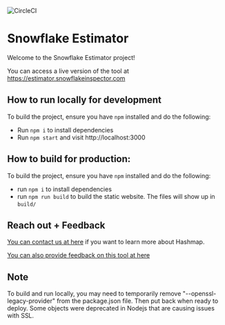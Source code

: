 ![CircleCI](https://img.shields.io/circleci/build/github/hashmapinc/snowflake-estimator/main?label=CircleCI%20Master%20Build)

# Snowflake Estimator
Welcome to the Snowflake Estimator project! 

You can access a live version of the tool at https://estimator.snowflakeinspector.com

## How to run locally for development
To build the project, ensure you have `npm` installed and do the following:
- Run `npm i` to install dependencies
- Run `npm start` and visit http://localhost:3000

## How to build for production:
To build the project, ensure you have `npm` installed and do the following:
- run `npm i` to install dependencies
- run `npm run build` to build the static website. The files will show up in `build/`

## Reach out + Feedback
[You can contact us at here](https://www.hashmapinc.com/reach-out) if you want to learn more about Hashmap.

[You can also provide feedback on this tool at here](https://docs.google.com/forms/d/e/1FAIpQLSc6B82kzw1y9ZwxurukXdgKmQacKiTwof099IFGXE-7NSI77Q/viewform?usp=sf_link)

## Note
To build and run locally, you may need to temporarily remove "--openssl-legacy-provider" from the package.json file.  Then put back when ready to deploy.  Some objects were deprecated in Nodejs that are causing issues with SSL.